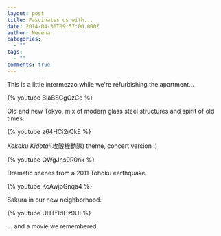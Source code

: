 ```yaml
---
layout: post
title: Fascinates us with...
date: 2014-04-30T09:57:00.000Z
author: Nevena
categories:
  - ""
tags:
  - ""
comments: true
---
```

This is a little intermezzo while we're refurbishing the apartment... 

{% youtube BIaBSGgCzCc %}

Old and new Tokyo, mix of modern glass steel structures and spirit of old times. 

{% youtube z64HCi2rQkE %}

*Kokaku Kidotai*(攻殻機動隊) theme, concert version :) 

{% youtube QWgJns0R0nk %}

Dramatic scenes from a 2011 Tohoku earthquake. 

{% youtube KoAwjpGnqa4 %}

Sakura in our new neighborhood.

{% youtube UHTf1dHz9UI %}

... and a movie we remembered.